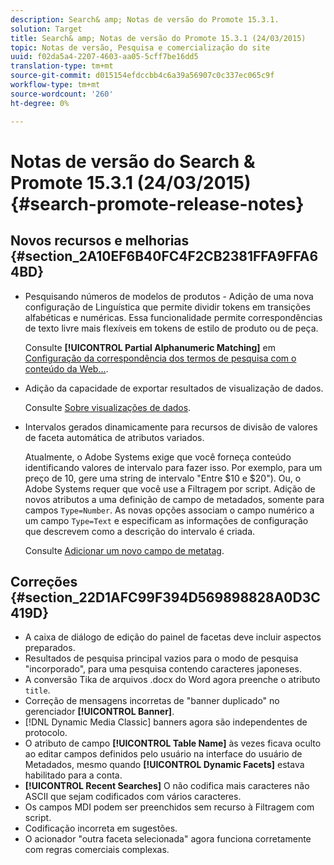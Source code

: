 ```yaml
---
description: Search& amp; Notas de versão do Promote 15.3.1.
solution: Target
title: Search& amp; Notas de versão do Promote 15.3.1 (24/03/2015)
topic: Notas de versão, Pesquisa e comercialização do site
uuid: f02da5a4-2207-4603-aa05-5cff7be16dd5
translation-type: tm+mt
source-git-commit: d015154efdccbb4c6a39a56907c0c337ec065c9f
workflow-type: tm+mt
source-wordcount: '260'
ht-degree: 0%

---
```



# Notas de versão do Search &amp; Promote 15.3.1 (24/03/2015){#search-promote-release-notes}

## Novos recursos e melhorias {#section_2A10EF6B40FC4F2CB2381FFA9FFA64BD}

* Pesquisando números de modelos de produtos - Adição de uma nova configuração de Linguística que permite dividir tokens em transições alfabéticas e numéricas. Essa funcionalidade permite correspondências de texto livre mais flexíveis em tokens de estilo de produto ou de peça.

   Consulte **[!UICONTROL Partial Alphanumeric Matching]** em [Configuração da correspondência dos termos de pesquisa com o conteúdo da Web...](../c-about-linguistics-menu/c-about-words-and-language.md#task_351A9144A51F4B41923BDBACDEF3B616).

* Adição da capacidade de exportar resultados de visualização de dados.

   Consulte [Sobre visualizações de dados](../c-about-reports-menu/c-about-data-views.md#concept_DCA897D074464BC1861AA47B40CC86C3).

* Intervalos gerados dinamicamente para recursos de divisão de valores de faceta automática de atributos variados.

   Atualmente, o Adobe Systems exige que você forneça conteúdo identificando valores de intervalo para fazer isso. Por exemplo, para um preço de 10, gere uma string de intervalo &quot;Entre $10 e $20&quot;). Ou, o Adobe Systems requer que você use a Filtragem por script. Adição de novos atributos a uma definição de campo de metadados, somente para campos `Type=Number`. As novas opções associam o campo numérico a um campo `Type=Text` e especificam as informações de configuração que descrevem como a descrição do intervalo é criada.

   Consulte [Adicionar um novo campo de metatag](../c-about-settings-menu/c-about-metadata-menu.md#task_6DF188C0FC7F4831A4444CA9AFA615E5).

## Correções {#section_22D1AFC99F394D569898828A0D3C419D}

* A caixa de diálogo de edição do painel de facetas deve incluir aspectos preparados.
* Resultados de pesquisa principal vazios para o modo de pesquisa &quot;incorporado&quot;, para uma pesquisa contendo caracteres japoneses.
* A conversão Tika de arquivos .docx do Word agora preenche o atributo `title`.
* Correção de mensagens incorretas de &quot;banner duplicado&quot; no gerenciador **[!UICONTROL Banner]**.
* [!DNL Dynamic Media Classic] banners agora são independentes de protocolo.
* O atributo de campo **[!UICONTROL Table Name]** às vezes ficava oculto ao editar campos definidos pelo usuário na interface do usuário de Metadados, mesmo quando **[!UICONTROL Dynamic Facets]** estava habilitado para a conta.
* **[!UICONTROL Recent Searches]** O não codifica mais caracteres não ASCII que sejam codificados com vários caracteres.
* Os campos MDI podem ser preenchidos sem recurso à Filtragem com script.
* Codificação incorreta em sugestões.
* O acionador &quot;outra faceta selecionada&quot; agora funciona corretamente com regras comerciais complexas.

